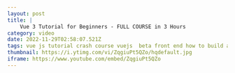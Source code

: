 ```yaml
---
layout: post
title: |
    Vue 3 Tutorial for Beginners - FULL COURSE in 3 Hours
category: video
date: 2022-11-29T02:58:07.521Z
tags: vue js tutorial crash course vuejs  beta front end how to build a web app application coding programming developer frontend guide cli project for beginners full beginner
thumbnail: https://i.ytimg.com/vi/ZqgiuPt5QZo/hqdefault.jpg
iframe: https://www.youtube.com/embed/ZqgiuPt5QZo
---
```

